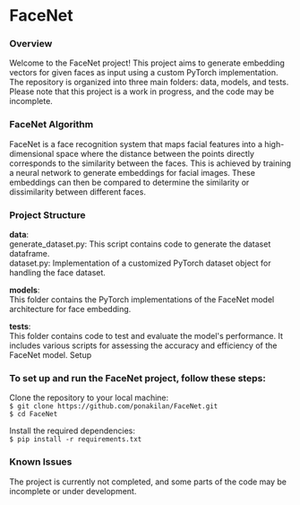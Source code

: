 # FaceNet
### Overview
Welcome to the FaceNet project! This project aims to generate embedding vectors for given faces as input using a custom PyTorch implementation. The repository is organized into three main folders: data, models, and tests. Please note that this project is a work in progress, and the code may be incomplete.

### FaceNet Algorithm
FaceNet is a face recognition system that maps facial features into a high-dimensional space where the distance between the points directly corresponds to the similarity between the faces. This is achieved by training a neural network to generate embeddings for facial images. These embeddings can then be compared to determine the similarity or dissimilarity between different faces.

### Project Structure
**data**:  
generate_dataset.py: This script contains code to generate the dataset dataframe.  
dataset.py: Implementation of a customized PyTorch dataset object for handling the face dataset.

**models**:  
This folder contains the PyTorch implementations of the FaceNet model architecture for face embedding.

**tests**:  
This folder contains code to test and evaluate the model's performance. It includes various scripts for assessing the accuracy and efficiency of the FaceNet model.
Setup


### To set up and run the FaceNet project, follow these steps:

Clone the repository to your local machine:  
`$ git clone https://github.com/ponakilan/FaceNet.git`  
`$ cd FaceNet`

Install the required dependencies:  
`$ pip install -r requirements.txt`

### Known Issues
The project is currently not completed, and some parts of the code may be incomplete or under development.
